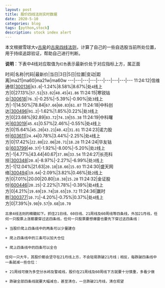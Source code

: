 ```yaml
---
layout: post
title: 股价四线法则实时数据
date: 2020-5-10
categories: blog
tags: [python,stock]
description: stock index alert
---
```



本文根据雪球大v[古泉](https://xueqiu.com/u/7148646888)的[古泉四线法则](https://xueqiu.com/7148646888/130498192)，计算了自己的一些自选股当前所处位置，用于持续追踪验证，帮助自己进行判断。

**说明**：下表中4线对应取值为`红色`表示最新价处于对应指标上方，属正面

时间|名称|代码|最新价|当日|3日|5日|位置|变动|距离|ma21|ma60|ma21w|ma60w
---|---|---|---|---|---|---|---|---
11:24:12|信维通信|[300136](https://xueqiu.com/S/SZ300136)|`63.0`|-1.24%|8.58%|8.67%|处`4`线上方|0|27.13%|`57.51`|`53.02`|`48.45`|`41.86`
11:24:15|寒锐钴业|[300618](https://xueqiu.com/S/SZ300618)|`76.3`|-0.25%|-5.39%|-0.90%|处`3`线上方|-1|14.50%|78.84|`67.66`|`60.83`|`61.87`
11:24:18|中科创达|[300496](https://xueqiu.com/S/SZ300496)|`91.2`|-1.62%|1.85%|0.22%|处`3`线上方|0|23.68%|92.89|`83.72`|`74.19`|`55.38`
11:24:19|中科曙光|[603019](https://xueqiu.com/S/SH603019)|`45.61`|0.57%|2.46%|-0.55%|处`4`线上方|0|15.64%|`45.20`|`43.21`|`40.42`|`31.81`
11:24:23|诺力股份|[603611](https://xueqiu.com/S/SH603611)|`24.44`|0.78%|3.44%|-2.25%|处`4`线上方|0|17.42%|`22.80`|`22.06`|`20.71`|`18.28`
11:24:24|华友钴业|[603799](https://xueqiu.com/S/SH603799)|`40.37`|-1.92%|-8.00%|-5.20%|处`2`线上方|-1|4.77%|43.44|40.67|`37.86`|`33.54`
11:24:27|长亮科技|[300348](https://xueqiu.com/S/SZ300348)|`20.8`|-8.97%|-2.27%|-6.99%|处`3`线上方|-1|12.04%|21.63|`20.10`|`18.66`|`15.03`
11:24:30|盛天网络|[300494](https://xueqiu.com/S/SZ300494)|`19.64`|-2.09%|3.82%|0.46%|处`2`线上方|0|7.01%|20.00|20.80|`18.38`|`15.28`
11:24:32|金证股份|[600446](https://xueqiu.com/S/SH600446)|`20.25`|-2.22%|1.78%|-0.39%|处`4`线上方|0|4.21%|`19.69`|`19.74`|`18.65`|`19.72`
11:24:36|赢时胜|[300377](https://xueqiu.com/S/SZ300377)|`10.71`|-4.20%|-0.75%|0.37%|处`4`线上方|0|7.39%|`9.98`|`9.57`|`9.68`|`10.70`

```
古泉4线法则的精髓如下。抓住21日线、60日线、21周线及60周线等四条线，外加21月线，任何一只股票上涨都要穿过这四条线，任何一只股票要想爆雷也要先下穿过这四条线：

+ 当股价爬上四条线中的两条可以少量建仓

+ 爬上四条线中的三条可以加大仓位

+ 爬上四条线中的四条可以全仓

任何一只大牛，其股价都会坚守在21月线上方，不会轻易跌破21月线；相反，每跌破四条线中一条就减一些仓位：

+ 21周线可做为多空分水岭及警戒线，股价在21周线及60周线下方就要十分慎重，多看少做

+ 跌破全部四条线就要大幅减仓，甚至清仓，一旦跌破21月线，清仓观望
```